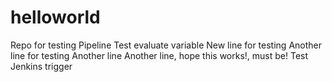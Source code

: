 # helloworld
Repo for testing Pipeline
Test evaluate variable
New line for testing
Another line for testing
Another line
Another line, hope this works!, must be!
Test Jenkins trigger
